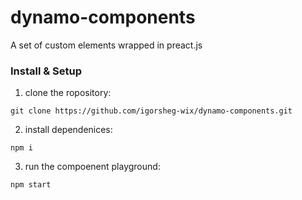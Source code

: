 # dynamo-components

A set of custom elements wrapped in preact.js 

### Install & Setup

1. clone the ropository:
```
git clone https://github.com/igorsheg-wix/dynamo-components.git
```
2. install dependenices: 
```
npm i
```
3. run the compoenent playground: 
```
npm start
```

